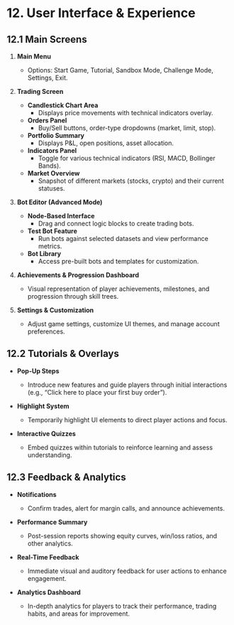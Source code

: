# 12. User Interface & Experience

## 12.1 Main Screens

1. **Main Menu**
   - Options: Start Game, Tutorial, Sandbox Mode, Challenge Mode, Settings, Exit.

2. **Trading Screen**
   - **Candlestick Chart Area**
     - Displays price movements with technical indicators overlay.
   - **Orders Panel**
     - Buy/Sell buttons, order-type dropdowns (market, limit, stop).
   - **Portfolio Summary**
     - Displays P&L, open positions, asset allocation.
   - **Indicators Panel**
     - Toggle for various technical indicators (RSI, MACD, Bollinger Bands).
   - **Market Overview**
     - Snapshot of different markets (stocks, crypto) and their current statuses.

3. **Bot Editor (Advanced Mode)**
   - **Node-Based Interface**
     - Drag and connect logic blocks to create trading bots.
   - **Test Bot Feature**
     - Run bots against selected datasets and view performance metrics.
   - **Bot Library**
     - Access pre-built bots and templates for customization.

4. **Achievements & Progression Dashboard**
   - Visual representation of player achievements, milestones, and progression through skill trees.

5. **Settings & Customization**
   - Adjust game settings, customize UI themes, and manage account preferences.

## 12.2 Tutorials & Overlays

- **Pop-Up Steps**
  - Introduce new features and guide players through initial interactions (e.g., “Click here to place your first buy order”).

- **Highlight System**
  - Temporarily highlight UI elements to direct player actions and focus.

- **Interactive Quizzes**
  - Embed quizzes within tutorials to reinforce learning and assess understanding.

## 12.3 Feedback & Analytics

- **Notifications**
  - Confirm trades, alert for margin calls, and announce achievements.

- **Performance Summary**
  - Post-session reports showing equity curves, win/loss ratios, and other analytics.

- **Real-Time Feedback**
  - Immediate visual and auditory feedback for user actions to enhance engagement.

- **Analytics Dashboard**
  - In-depth analytics for players to track their performance, trading habits, and areas for improvement.

